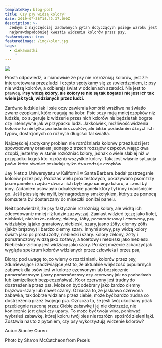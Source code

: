 ```yaml
---
templateKey: blog-post
title: Czy psy widzą kolory?
date: 2019-07-28T18:45:37.600Z
description: >-
  Jednym z najczęściej zadawanych pytań dotyczących psiego wzroku jest
  najprawdopodobniej kwestia widzenia kolorów przez psy.
featuredpost: true
featuredimage: /img/kolor.jpg
tags:
  - ciekawostki
  - ''
---
```

![](/img/kolor.jpg)

Prosta odpowiedź, a mianowicie że psy nie rozróżniają kolorów, jest źle interpretowana przez ludzi i często spotykamy się ze stwierdzeniem, iż psy nie widzą kolorów, a odbierają świat w odcieniach szarości. Nie jest to prawdą. **Psy widzą kolory, ale kolory te nie są tak bogate i nie jest ich tak wiele jak tych, widzianych przez ludzi.**

Zarówno ludzkie jak i psie oczy zawierają komórki wrażliwe na światło zwane czopkami, które reagują na kolor. Psie oczy mają mniej czopków niż ludzkie, co sugeruje iż widzenie przez nich kolorów nie będzie tak bogate czy intensywne jak w przypadku ludzi. Jakkolwiek, możliwość widzenia kolorów to nie tylko posiadanie czopków, ale także posiadanie różnych ich typów, dostrojonych do różnych długości fal światła.

Najczęściej spotykany problem nie rozróżniania kolorów przez ludzi jest spowodowany brakiem jednego z trzech rodzajów czopków. Mając dwa czopki, jesteśmy w stanie rozróżniać kolory, jednak o wiele słabiej niż w przypadku kogoś kto rozróżnia wszystkie kolory. Taka jest właśnie sytuacja psów, które również posiadają tylko dwa rodzaje czopków.

Jay Nietz z Uniwersytetu w Kalifornii w Santa Barbara, badał postrzeganie kolorów przez psy. Podczas wielu prób testowych, pokazywano psom trzy jasne panele z rzędu – dwa z nich były tego samego koloru, a trzeci był inny. Zadaniem psów było odnalezienie panelu który był inny i naciśnięcie go. Jeśli pies się nie mylił, był nagrodzony smakołykiem, który z za pomocą komputera był dostarczany do miseczki poniżej panelu.

Neitz potwierdził, że psy faktycznie rozróżniają kolory, ale widzą ich zdecydowanie mniej niż ludzie zazwyczaj. Zamiast widzieć tęczę jako fiolet, niebieski, niebiesko-zielony, zielony, żółty, pomarańczowy i czerwony, psy widziałyby ją jako granatowy, niebieski, szary, jasno żółty, ciemny żółty (jakby brązowy) i bardzo ciemny szary. Innymi słowy, psy widzą kolory świata jako po prostu żółty, niebieski i szary. Kolory zielony, żółty i pomarańczowy widzą jako żółtawy, a fioletowy i niebieski jako niebieski. Niebiesko-zielony jest widziany jako szary. Poniżej możecie zobaczyć jak wygląda spektrum kolorów widzianych przez człowieka i przez psa,

Biorąc pod uwagę to, co wiemy o rozróżnianiu kolorów przez psy, zdumiewające i zadziwiające jest to, że aktualnie większość popularnych zabawek dla psów jest w kolorze czerwonym lub bezpiecznie pomarańczowym (jasny pomarańczowy czy czerwony jak na pachołkach lub kamizelkach bezpieczeństwa). Kolor czerwony jest trudny do dostrzeżenia przez psa. Może on być odebrany jako bardzo ciemny brązowo-szary lub nawet czarny. Oznacza to, że jaskrawo czerwona zabawka, tak dobrze widziana przez ciebie, może być bardzo trudna do dostrzeżenia przez twojego psa. Oznacza to, że jeśli twój ukochany psiak przebiegnie rzuconą przez Ciebie zabawkę i jej nie dostrzeże, nie koniecznie jest głupi czy uparty. To może być twoja wina, ponieważ wybrałeś zabawkę, której koloru twój pies nie rozróżni spośród zieleni łąki. Zostawia nas to z pytaniem, czy psy wykorzystują widzenie kolorów?

Autor: Stanley Coren

Photo by Sharon McCutcheon from Pexels

